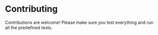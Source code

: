# Contributing
Contributions are welcome! Please make sure you test everything and run all the predefined tests.
